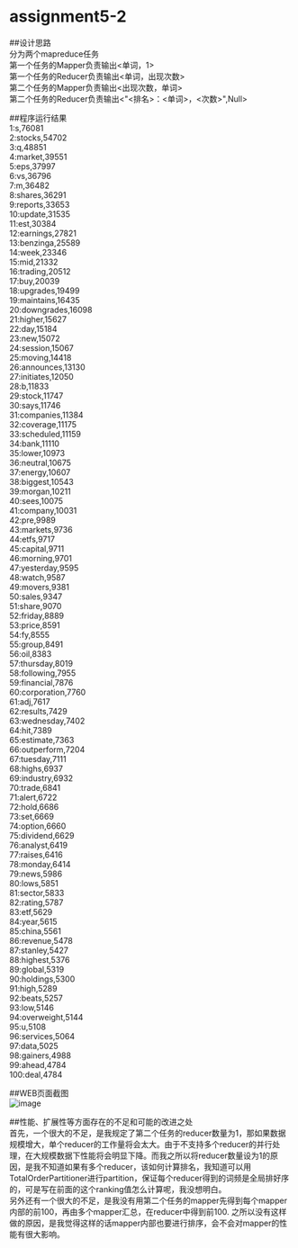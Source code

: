 # assignment5-2  
##设计思路  
  分为两个mapreduce任务  
  第一个任务的Mapper负责输出<单词，1>  
  第一个任务的Reducer负责输出<单词，出现次数>  
  第二个任务的Mapper负责输出<出现次数，单词>  
  第二个任务的Reducer负责输出<"<排名>：<单词>，<次数>",Null>  

##程序运⾏结果  
1:s,76081  
2:stocks,54702  
3:q,48851  
4:market,39551  
5:eps,37997  
6:vs,36796  
7:m,36482  
8:shares,36291  
9:reports,33653  
10:update,31535  
11:est,30384  
12:earnings,27821  
13:benzinga,25589  
14:week,23346  
15:mid,21332  
16:trading,20512  
17:buy,20039  
18:upgrades,19499  
19:maintains,16435  
20:downgrades,16098  
21:higher,15627  
22:day,15184  
23:new,15072   
24:session,15067  
25:moving,14418  
26:announces,13130  
27:initiates,12050  
28:b,11833  
29:stock,11747  
30:says,11746  
31:companies,11384  
32:coverage,11175   
33:scheduled,11159  
34:bank,11110  
35:lower,10973  
36:neutral,10675  
37:energy,10607  
38:biggest,10543  
39:morgan,10211  
40:sees,10075  
41:company,10031  
42:pre,9989  
43:markets,9736  
44:etfs,9717  
45:capital,9711  
46:morning,9701   
47:yesterday,9595  
48:watch,9587  
49:movers,9381  
50:sales,9347  
51:share,9070  
52:friday,8889  
53:price,8591  
54:fy,8555  
55:group,8491  
56:oil,8383    
57:thursday,8019  
58:following,7955  
59:financial,7876  
60:corporation,7760  
61:adj,7617  
62:results,7429  
63:wednesday,7402  
64:hit,7389  
65:estimate,7363  
66:outperform,7204  
67:tuesday,7111  
68:highs,6937  
69:industry,6932  
70:trade,6841  
71:alert,6722  
72:hold,6686  
73:set,6669  
74:option,6660  
75:dividend,6629  
76:analyst,6419  
77:raises,6416  
78:monday,6414  
79:news,5986  
80:lows,5851  
81:sector,5833  
82:rating,5787  
83:etf,5629  
84:year,5615  
85:china,5561  
86:revenue,5478  
87:stanley,5427  
88:highest,5376  
89:global,5319  
90:holdings,5300  
91:high,5289  
92:beats,5257  
93:low,5146  
94:overweight,5144  
95:u,5108  
96:services,5064  
97:data,5025  
98:gainers,4988  
99:ahead,4784  
100:deal,4784  


##WEB⻚⾯截图  
![image](https://github.com/user-attachments/assets/374da235-9cfa-4b0a-bcb7-1bc645355695)  


##性能、扩展性等⽅⾯存在的不⾜和可能的改进之处  
首先，一个很大的不足，是我规定了第二个任务的reducer数量为1，那如果数据规模增大，单个reducer的工作量将会太大。由于不支持多个reducer的并行处理，在大规模数据下性能将会明显下降。而我之所以将reducer数量设为1的原因，是我不知道如果有多个reducer，该如何计算排名，我知道可以用TotalOrderPartitioner进行partition，保证每个reducer得到的词频是全局排好序的，可是写在前面的这个ranking值怎么计算呢，我没想明白。  
另外还有一个很大的不足，是我没有用第二个任务的mapper先得到每个mapper内部的前100，再由多个mapper汇总，在reducer中得到前100. 之所以没有这样做的原因，是我觉得这样的话mapper内部也要进行排序，会不会对mapper的性能有很大影响。
